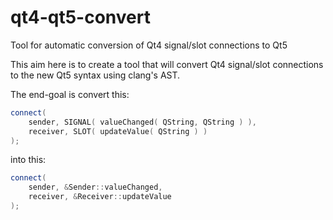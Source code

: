 # qt4-qt5-convert
Tool for automatic conversion of Qt4 signal/slot connections to Qt5

This aim here is to create a tool that will convert Qt4 signal/slot connections to the new Qt5 syntax using clang's AST.

The end-goal is convert this:

```cpp
connect(
    sender, SIGNAL( valueChanged( QString, QString ) ),
    receiver, SLOT( updateValue( QString ) )
);

```
into this:
```cpp
connect(
    sender, &Sender::valueChanged,
    receiver, &Receiver::updateValue
);
```
